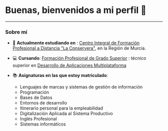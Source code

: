# **Buenas, bienvenidos a mi perfil** :wave:

---

### **Sobre mí**

* :school: **Actualmente estudiando en** : [Centro Integral de Formación Profesional a Distancia "La
Conservera"](https://sites.google.com/view/fplaconservera), en la Región de Murcia.

* :computer: **Cursando**: [Formación Profesional de Grado Superior](https://www.llegarasalto.com) : técnico superior en [Desarrollo de Aplicaciones Multiplataforma](https://llegarasalto.com/guiafp/ciclos/IFC-322.html)

* :books: **Asignaturas en las que estoy matriculado**:
   * Lenguajes de marcas y sistemas de gestión de información
   * Programación
   * Bases de Datos
   * Entornos de desarrollo
   * Itinerario personal para la empleabilidad
   * Digitalización Aplicada al Sistema Productivo
   * Inglés Profesional
   * Sistemas informáticos
